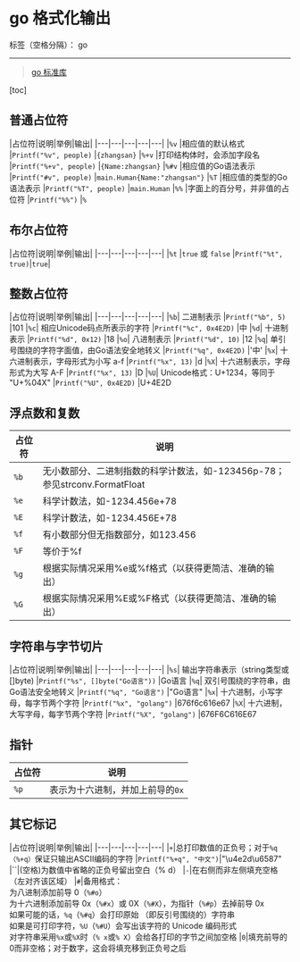 # go 格式化输出

标签（空格分隔）： go

---

> [go 标准库](https://studygolang.com/pkgdoc)

[toc]

## 普通占位符

|占位符|说明|举例|输出|
|---|---|---|---|---|
|`%v`      |相应值的默认格式               |`Printf("%v", people)`       |`{zhangsan}`
|`%+v`     |打印结构体时，会添加字段名      |`Printf("%+v", people)`      |`{Name:zhangsan}`
|`%#v`     |相应值的Go语法表示              |`Printf("#v", people)`       |`main.Human{Name:"zhangsan"}`
|`%T`      |相应值的类型的Go语法表示        |`Printf("%T", people)`       |`main.Human`
|`%%`      |字面上的百分号，并非值的占位符  |`Printf("%%")`               |`%`

## 布尔占位符

|占位符|说明|举例|输出|
|---|---|---|---|---|
|`%t`  |`true` 或 `false`  |`Printf("%t", true)`|`true`|

## 整数占位符

|占位符|说明|举例|输出|
|---|---|---|---|---|
|`%b`| 二进制表示                                   |`Printf("%b", 5)`             |101
|`%c`| 相应Unicode码点所表示的字符                  |`Printf("%c", 0x4E2D)`        |中
|`%d`| 十进制表示                                   |`Printf("%d", 0x12)`          |18
|`%o`| 八进制表示                                   |`Printf("%d", 10)`            |12
|`%q`| 单引号围绕的字符字面值，由Go语法安全地转义   |`Printf("%q", 0x4E2D)`        |'中'
|`%x`| 十六进制表示，字母形式为小写 a-f             |`Printf("%x", 13)`            |d
|`%X`| 十六进制表示，字母形式为大写 A-F             |`Printf("%x", 13)`            |D
|`%U`| Unicode格式：U+1234，等同于 "U+%04X"         |`Printf("%U", 0x4E2D)`        |U+4E2D

## 浮点数和复数

|占位符|说明|
|---|---|
|`%b` |无小数部分、二进制指数的科学计数法，如-123456p-78；参见strconv.FormatFloat
|`%e` |科学计数法，如-1234.456e+78
|`%E` |科学计数法，如-1234.456E+78
|`%f` |有小数部分但无指数部分，如123.456
|`%F` |等价于%f
|`%g` |根据实际情况采用%e或%f格式（以获得更简洁、准确的输出）
|`%G` |根据实际情况采用%E或%F格式（以获得更简洁、准确的输出）

## 字符串与字节切片

|占位符|说明|举例|输出|
|---|---|---|---|---|
|`%s`|      输出字符串表示（string类型或[]byte)     |`Printf("%s", []byte("Go语言"))`  |Go语言
|`%q`|      双引号围绕的字符串，由Go语法安全地转义  |`Printf("%q", "Go语言")`          |"Go语言"
|`%x`|      十六进制，小写字母，每字节两个字符      |`Printf("%x", "golang")`          |676f6c616e67
|`%X`|      十六进制，大写字母，每字节两个字符      |`Printf("%X", "golang")`          |676F6C616E67

## 指针

|占位符|说明|
|---|---|
|`%p`|表示为十六进制，并加上前导的`0x`|

## 其它标记

|占位符|说明|举例|输出|
|---|---|---|---|---|
|`+`|总打印数值的正负号；对于`%q（%+q）`保证只输出ASCII编码的字符 |`Printf("%+q", "中文")`|"\u4e2d\u6587"
|``|(空格)为数值中省略的正负号留出空白（% d）
|`-`|在右侧而非左侧填充空格（左对齐该区域）
|`#`|备用格式：<br>为八进制添加前导 0（`%#o`）<br>为十六进制添加前导 0x（`%#x`）或 0X（`%#X`），为指针（`%#p`）去掉前导 0x<br>如果可能的话，`%q`（`%#q`）会打印原始 （即反引号围绕的）字符串<br>如果是可打印字符，`%U`（`%#U`）会写出该字符的 Unicode 编码形式<br>对字符串采用`%x`或`%X`时（`% x`或`% X`）会给各打印的字节之间加空格
|`0`|填充前导的0而非空格；对于数字，这会将填充移到正负号之后
